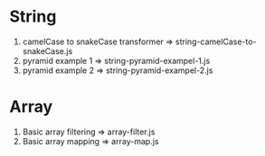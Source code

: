 # String
1. camelCase to snakeCase transformer => string-camelCase-to-snakeCase.js
2. pyramid example 1 => string-pyramid-exampel-1.js
3. pyramid example 2 => string-pyramid-exampel-2.js

# Array
1. Basic array filtering => array-filter.js
2. Basic array mapping => array-map.js